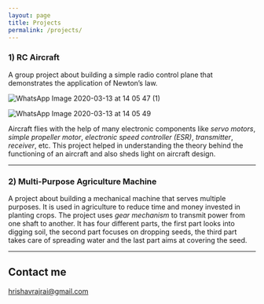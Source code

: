 ```yaml
---
layout: page
title: Projects
permalink: /projects/
---
```


### 1) RC Aircraft 

A group project about building a simple radio control plane that demonstrates the application of Newton’s law. 

![WhatsApp Image 2020-03-13 at 14 05 47 (1)](https://user-images.githubusercontent.com/62136094/76680356-ecb34100-660d-11ea-841f-628950c3b57c.jpeg)

![WhatsApp Image 2020-03-13 at 14 05 49](https://user-images.githubusercontent.com/62136094/76680394-25531a80-660e-11ea-99bb-8e80ec958e2e.jpeg)

Aircraft flies with the help of many electronic components like *servo motors*, *simple propeller motor*, *electronic speed controller (ESR)*, *transmitter*, *receiver*, etc. This project helped in understanding the theory behind the functioning of an aircraft and also sheds light on aircraft design.

***

### 2) Multi-Purpose Agriculture Machine 

A project about building a mechanical machine that serves multiple purposes. It is used in agriculture to reduce time and money invested in planting crops. The project uses *gear mechanism* to transmit power from one shaft to another. It has four different parts, the first part looks into digging soil, the second part focuses on dropping seeds, the third part takes care of spreading water and the last part aims at covering the seed.

***

## Contact me

[hrishavrajrai@gmail.com](mailto:hrishavrajrai@gmail.com)
